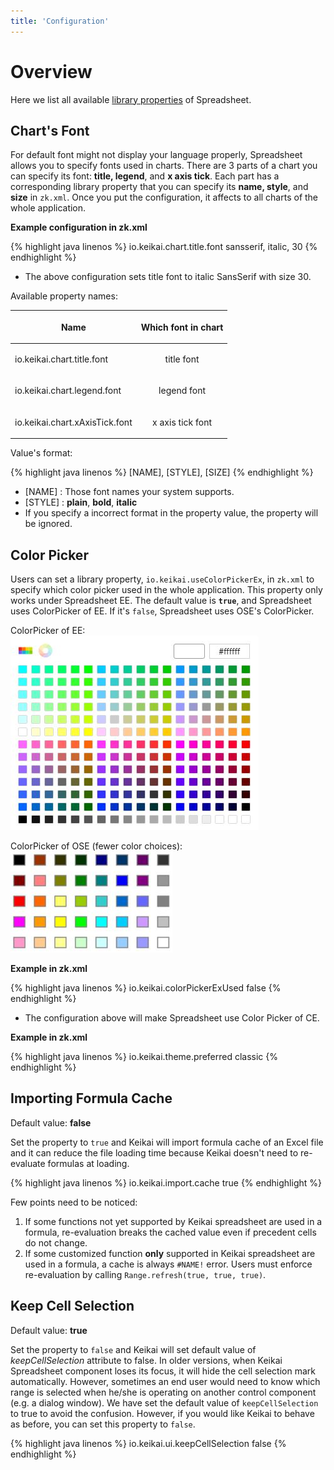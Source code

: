 ```yaml
---
title: 'Configuration'
---
```


# Overview

Here we list all available [ library
properties](ZK_Configuration_Reference/zk.xml/The_library-property_Element "wikilink")
of Spreadsheet.

## Chart's Font

For default font might not display your language properly, Spreadsheet
allows you to specify fonts used in charts. There are 3 parts of a chart
you can specify its font: **title, legend**, and **x axis tick**. Each
part has a corresponding library property that you can specify its
**name, style**, and **size** in `zk.xml`. Once you put the
configuration, it affects to all charts of the whole application.

**Example configuration in zk.xml**

{% highlight java linenos %}
<library-property>
    <name>io.keikai.chart.title.font</name>
    <value>sansserif, italic, 30</value>
</library-property>
{% endhighlight %}

  - The above configuration sets title font to italic SansSerif with
    size 30.

Available property names:

<table>
<thead>
<tr class="header">
<th><p><strong>Name</strong></p></th>
<th><p><strong>Which font in chart</strong></p></th>
</tr>
</thead>
<tbody>
<tr class="odd">
<td><p>io.keikai.chart.title.font</p></td>
<td><center>
<p>title font</p>
</center></td>
</tr>
<tr class="even">
<td><p>io.keikai.chart.legend.font</p></td>
<td><center>
<p>legend font</p>
</center></td>
</tr>
<tr class="odd">
<td><p>io.keikai.chart.xAxisTick.font</p></td>
<td><center>
<p>x axis tick font</p>
</center></td>
</tr>
</tbody>
</table>

Value's format:

{% highlight java linenos %}
[NAME], [STYLE], [SIZE]
{% endhighlight %}

  - \[NAME\] : Those font names your system supports.
  - \[STYLE\] : **plain**, **bold**, **italic**
  - If you specify a incorrect format in the property value, the
    property will be ignored.

## Color Picker

Users can set a library property, `io.keikai.useColorPickerEx`, in
`zk.xml` to specify which color picker used in the whole application.
This property only works under Spreadsheet EE. The default value is
**`true`**, and Spreadsheet uses ColorPicker of EE. If it's `false`,
Spreadsheet uses OSE's ColorPicker.

ColorPicker of EE:<br/> ![center](/assets/images/dev-ref/Keikai-essentials-configuration-colorPickerEE.JPG)

ColorPicker of OSE (fewer color choices):<br/> ![center](/assets/images/dev-ref/Keikai-essentials-configuration-colorPickerCE.JPG)

**Example in zk.xml**

{% highlight java linenos %}
<library-property>
    <name>io.keikai.colorPickerExUsed</name>
    <value>false</value>
</library-property>
{% endhighlight %}

  - The configuration above will make Spreadsheet use Color Picker of
    CE.

**Example in zk.xml**

{% highlight java linenos %}
<library-property>
    <name>io.keikai.theme.preferred</name>
    <value>classic</value>
</library-property>
{% endhighlight %}

## Importing Formula Cache

Default value: **false**

Set the property to `true` and Keikai will import formula cache of an Excel
file and it can reduce the file loading time because Keikai doesn't need to
re-evaluate formulas at loading.

{% highlight java linenos %}
<library-property>
    <name>io.keikai.import.cache</name>
    <value>true</value> <!-- turn the import cache on; default is false if not specified -->
</library-property>
{% endhighlight %}

Few points need to be noticed:

1.  If some functions not yet supported by Keikai spreadsheet are used in a
    formula, re-evaluation breaks the cached value even if precedent
    cells do not change.
2.  If some customized function **only** supported in Keikai spreadsheet are
    used in a formula, a cache is always `#NAME!` error. Users must
    enforce re-evaluation by calling `Range.refresh(true, true, true)`.

## Keep Cell Selection

Default value: **true**

Set the property to `false` and Keikai will set default value of
*keepCellSelection* attribute to false. In older versions, when Keikai
Spreadsheet component loses its focus, it will hide the cell selection
mark automatically. However, sometimes an end user would need to know
which range is selected when he/she is operating on another control
component (e.g. a dialog window). We have set the default value of
`keepCellSelection` to true to avoid the confusion. However, if you
would like Keikai to behave as before, you can set this
property to `false`.

{% highlight java linenos %}
<library-property>
    <name>io.keikai.ui.keepCellSelection</name>
    <value>false</value> <!-- turn the keep-cell-selection off; default is true if not specified -->
</library-property>
{% endhighlight %}

